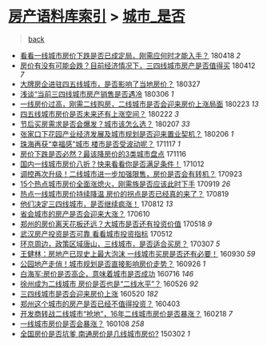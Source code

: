 [房产语料库索引](../../README.md)  > [城市_是否](城市_是否.md)
====
> [back](../README.md)

- [看看一线城市房价下跌是否已成定局，刚需应何时才能入手？](http://jkwz.applinzi.com/ittc/7093243008927663111.html#%E7%9C%8B%E7%9C%8B%E4%B8%80%E7%BA%BF%E5%9F%8E%E5%B8%82%E6%88%BF%E4%BB%B7%E4%B8%8B%E8%B7%8C%E6%98%AF%E5%90%A6%E5%B7%B2%E6%88%90%E5%AE%9A%E5%B1%80%EF%BC%8C%E5%88%9A%E9%9C%80%E5%BA%94%E4%BD%95%E6%97%B6%E6%89%8D%E8%83%BD%E5%85%A5%E6%89%8B%EF%BC%9F) 180418 *2* 
- [房价有没有可能会跌？目前经济情况下，三四线城市房产是否值得买](http://jkwz.applinzi.com/ittc/7091043214624818187.html#%E6%88%BF%E4%BB%B7%E6%9C%89%E6%B2%A1%E6%9C%89%E5%8F%AF%E8%83%BD%E4%BC%9A%E8%B7%8C%EF%BC%9F%E7%9B%AE%E5%89%8D%E7%BB%8F%E6%B5%8E%E6%83%85%E5%86%B5%E4%B8%8B%EF%BC%8C%E4%B8%89%E5%9B%9B%E7%BA%BF%E5%9F%8E%E5%B8%82%E6%88%BF%E4%BA%A7%E6%98%AF%E5%90%A6%E5%80%BC%E5%BE%97%E4%B9%B0) 180412 *7* 
- [大牌房企进驻四五线城市，是否影响了当地房价？](http://jkwz.applinzi.com/ittc/7085139450931971083.html#%E5%A4%A7%E7%89%8C%E6%88%BF%E4%BC%81%E8%BF%9B%E9%A9%BB%E5%9B%9B%E4%BA%94%E7%BA%BF%E5%9F%8E%E5%B8%82%EF%BC%8C%E6%98%AF%E5%90%A6%E5%BD%B1%E5%93%8D%E4%BA%86%E5%BD%93%E5%9C%B0%E6%88%BF%E4%BB%B7%EF%BC%9F) 180327  
- [浅谈“当前三四线城市房产销售是否遇冷](http://jkwz.applinzi.com/ittc/7077452060339733510.html#%E6%B5%85%E8%B0%88%E2%80%9C%E5%BD%93%E5%89%8D%E4%B8%89%E5%9B%9B%E7%BA%BF%E5%9F%8E%E5%B8%82%E6%88%BF%E4%BA%A7%E9%94%80%E5%94%AE%E6%98%AF%E5%90%A6%E9%81%87%E5%86%B7) 180306 *1* 
- [一线房价过高，刚需二线购房，二线城市是否会迎来房价上涨局面](http://jkwz.applinzi.com/ittc/7073225648372188167.html#%E4%B8%80%E7%BA%BF%E6%88%BF%E4%BB%B7%E8%BF%87%E9%AB%98%EF%BC%8C%E5%88%9A%E9%9C%80%E4%BA%8C%E7%BA%BF%E8%B4%AD%E6%88%BF%EF%BC%8C%E4%BA%8C%E7%BA%BF%E5%9F%8E%E5%B8%82%E6%98%AF%E5%90%A6%E4%BC%9A%E8%BF%8E%E6%9D%A5%E6%88%BF%E4%BB%B7%E4%B8%8A%E6%B6%A8%E5%B1%80%E9%9D%A2) 180223 *13* 
- [四五线城市房价是否未来还有上涨空间？](http://jkwz.applinzi.com/ittc/7072904849383752715.html#%E5%9B%9B%E4%BA%94%E7%BA%BF%E5%9F%8E%E5%B8%82%E6%88%BF%E4%BB%B7%E6%98%AF%E5%90%A6%E6%9C%AA%E6%9D%A5%E8%BF%98%E6%9C%89%E4%B8%8A%E6%B6%A8%E7%A9%BA%E9%97%B4%EF%BC%9F) 180222 *3* 
- [节后买房需求是否会爆发？城市该怎么选？](http://jkwz.applinzi.com/ittc/7067450064350217233.html#%E8%8A%82%E5%90%8E%E4%B9%B0%E6%88%BF%E9%9C%80%E6%B1%82%E6%98%AF%E5%90%A6%E4%BC%9A%E7%88%86%E5%8F%91%EF%BC%9F%E5%9F%8E%E5%B8%82%E8%AF%A5%E6%80%8E%E4%B9%88%E9%80%89%EF%BC%9F) 180207 *33* 
- [张家口下花园产业经济发展及城市规划是否迎来置业契机？](http://jkwz.applinzi.com/ittc/7066891797202994186.html#%E5%BC%A0%E5%AE%B6%E5%8F%A3%E4%B8%8B%E8%8A%B1%E5%9B%AD%E4%BA%A7%E4%B8%9A%E7%BB%8F%E6%B5%8E%E5%8F%91%E5%B1%95%E5%8F%8A%E5%9F%8E%E5%B8%82%E8%A7%84%E5%88%92%E6%98%AF%E5%90%A6%E8%BF%8E%E6%9D%A5%E7%BD%AE%E4%B8%9A%E5%A5%91%E6%9C%BA%EF%BC%9F) 180206 *1* 
- [珠海再获“幸福感”城市 楼市是否受波动呢？](http://jkwz.applinzi.com/ittc/7036976604314600464.html#%E7%8F%A0%E6%B5%B7%E5%86%8D%E8%8E%B7%E2%80%9C%E5%B9%B8%E7%A6%8F%E6%84%9F%E2%80%9D%E5%9F%8E%E5%B8%82+%E6%A5%BC%E5%B8%82%E6%98%AF%E5%90%A6%E5%8F%97%E6%B3%A2%E5%8A%A8%E5%91%A2%EF%BC%9F) 171117 *1* 
- [房价下跌是否必然？最该降房价的3类城市盘点](http://jkwz.applinzi.com/ittc/7036624864629228561.html#%E6%88%BF%E4%BB%B7%E4%B8%8B%E8%B7%8C%E6%98%AF%E5%90%A6%E5%BF%85%E7%84%B6%EF%BC%9F%E6%9C%80%E8%AF%A5%E9%99%8D%E6%88%BF%E4%BB%B7%E7%9A%843%E7%B1%BB%E5%9F%8E%E5%B8%82%E7%9B%98%E7%82%B9) 171116  
- [国内一线城市房价八折？快来看看你是否满足条件！](http://jkwz.applinzi.com/ittc/7023474229209728017.html#%E5%9B%BD%E5%86%85%E4%B8%80%E7%BA%BF%E5%9F%8E%E5%B8%82%E6%88%BF%E4%BB%B7%E5%85%AB%E6%8A%98%EF%BC%9F%E5%BF%AB%E6%9D%A5%E7%9C%8B%E7%9C%8B%E4%BD%A0%E6%98%AF%E5%90%A6%E6%BB%A1%E8%B6%B3%E6%9D%A1%E4%BB%B6%EF%BC%81) 171012  
- [调控再次升级！二线城市进一步加强限售，房价是否会有转机？](http://jkwz.applinzi.com/ittc/7016589474174338065.html#%E8%B0%83%E6%8E%A7%E5%86%8D%E6%AC%A1%E5%8D%87%E7%BA%A7%EF%BC%81%E4%BA%8C%E7%BA%BF%E5%9F%8E%E5%B8%82%E8%BF%9B%E4%B8%80%E6%AD%A5%E5%8A%A0%E5%BC%BA%E9%99%90%E5%94%AE%EF%BC%8C%E6%88%BF%E4%BB%B7%E6%98%AF%E5%90%A6%E4%BC%9A%E6%9C%89%E8%BD%AC%E6%9C%BA%EF%BC%9F) 170923  
- [15个热点城市房价全面涨熄火，刚需族是否应该此时下手](http://jkwz.applinzi.com/ittc/7015021280238240784.html#15%E4%B8%AA%E7%83%AD%E7%82%B9%E5%9F%8E%E5%B8%82%E6%88%BF%E4%BB%B7%E5%85%A8%E9%9D%A2%E6%B6%A8%E7%86%84%E7%81%AB%EF%BC%8C%E5%88%9A%E9%9C%80%E6%97%8F%E6%98%AF%E5%90%A6%E5%BA%94%E8%AF%A5%E6%AD%A4%E6%97%B6%E4%B8%8B%E6%89%8B) 170919 *26* 
- [热点一线城市房价持续降温 房价的拐点是否已经真的来了？](http://jkwz.applinzi.com/ittc/7003504026052985872.html#%E7%83%AD%E7%82%B9%E4%B8%80%E7%BA%BF%E5%9F%8E%E5%B8%82%E6%88%BF%E4%BB%B7%E6%8C%81%E7%BB%AD%E9%99%8D%E6%B8%A9+%E6%88%BF%E4%BB%B7%E7%9A%84%E6%8B%90%E7%82%B9%E6%98%AF%E5%90%A6%E5%B7%B2%E7%BB%8F%E7%9C%9F%E7%9A%84%E6%9D%A5%E4%BA%86%EF%BC%9F) 170819  
- [他们决定三四线城市，是否继续疯涨！](http://jkwz.applinzi.com/ittc/7000826072344822800.html#%E4%BB%96%E4%BB%AC%E5%86%B3%E5%AE%9A%E4%B8%89%E5%9B%9B%E7%BA%BF%E5%9F%8E%E5%B8%82%EF%BC%8C%E6%98%AF%E5%90%A6%E7%BB%A7%E7%BB%AD%E7%96%AF%E6%B6%A8%EF%BC%81) 170812 *13* 
- [省会城市的房产是否会迎来大涨？](http://jkwz.applinzi.com/ittc/6977492721060021252.html#%E7%9C%81%E4%BC%9A%E5%9F%8E%E5%B8%82%E7%9A%84%E6%88%BF%E4%BA%A7%E6%98%AF%E5%90%A6%E4%BC%9A%E8%BF%8E%E6%9D%A5%E5%A4%A7%E6%B6%A8%EF%BC%9F) 170610  
- [郑州的房价离天花板还远？大城市是否还有投资价值](http://jkwz.applinzi.com/ittc/6968950993214505989.html#%E9%83%91%E5%B7%9E%E7%9A%84%E6%88%BF%E4%BB%B7%E7%A6%BB%E5%A4%A9%E8%8A%B1%E6%9D%BF%E8%BF%98%E8%BF%9C%EF%BC%9F%E5%A4%A7%E5%9F%8E%E5%B8%82%E6%98%AF%E5%90%A6%E8%BF%98%E6%9C%89%E6%8A%95%E8%B5%84%E4%BB%B7%E5%80%BC) 170518 *9* 
- [武汉房产投资是否可靠 看看城市投资指标](http://jkwz.applinzi.com/ittc/6966828723113296901.html#%E6%AD%A6%E6%B1%89%E6%88%BF%E4%BA%A7%E6%8A%95%E8%B5%84%E6%98%AF%E5%90%A6%E5%8F%AF%E9%9D%A0+%E7%9C%8B%E7%9C%8B%E5%9F%8E%E5%B8%82%E6%8A%95%E8%B5%84%E6%8C%87%E6%A0%87) 170512  
- [环京周边，政策区域唐山，三线城市，是否适合买房？](http://jkwz.applinzi.com/ittc/6942433899509711876.html#%E7%8E%AF%E4%BA%AC%E5%91%A8%E8%BE%B9%EF%BC%8C%E6%94%BF%E7%AD%96%E5%8C%BA%E5%9F%9F%E5%94%90%E5%B1%B1%EF%BC%8C%E4%B8%89%E7%BA%BF%E5%9F%8E%E5%B8%82%EF%BC%8C%E6%98%AF%E5%90%A6%E9%80%82%E5%90%88%E4%B9%B0%E6%88%BF%EF%BC%9F) 170307 *5* 
- [王健林：房地产已现史上最大泡沫 一线城市买房是否还有必要！](http://jkwz.applinzi.com/ittc/6883592281285723140.html#%E7%8E%8B%E5%81%A5%E6%9E%97%EF%BC%9A%E6%88%BF%E5%9C%B0%E4%BA%A7%E5%B7%B2%E7%8E%B0%E5%8F%B2%E4%B8%8A%E6%9C%80%E5%A4%A7%E6%B3%A1%E6%B2%AB+%E4%B8%80%E7%BA%BF%E5%9F%8E%E5%B8%82%E4%B9%B0%E6%88%BF%E6%98%AF%E5%90%A6%E8%BF%98%E6%9C%89%E5%BF%85%E8%A6%81%EF%BC%81) 160930 *59* 
- [公园地产走俏！城市规划是否直接影响房价走势？](http://jkwz.applinzi.com/ittc/6882219575902471172.html#%E5%85%AC%E5%9B%AD%E5%9C%B0%E4%BA%A7%E8%B5%B0%E4%BF%8F%EF%BC%81%E5%9F%8E%E5%B8%82%E8%A7%84%E5%88%92%E6%98%AF%E5%90%A6%E7%9B%B4%E6%8E%A5%E5%BD%B1%E5%93%8D%E6%88%BF%E4%BB%B7%E8%B5%B0%E5%8A%BF%EF%BC%9F) 160926 *1* 
- [白海军:房价是否高企，意味着城市是否成功](http://jkwz.applinzi.com/ittc/6855382887398114308.html#%E7%99%BD%E6%B5%B7%E5%86%9B%3A%E6%88%BF%E4%BB%B7%E6%98%AF%E5%90%A6%E9%AB%98%E4%BC%81%EF%BC%8C%E6%84%8F%E5%91%B3%E7%9D%80%E5%9F%8E%E5%B8%82%E6%98%AF%E5%90%A6%E6%88%90%E5%8A%9F) 160716 *146* 
- [徐州成为二线城市 房价是否也是“二线水平”？](http://jkwz.applinzi.com/ittc/6836210963107546117.html#%E5%BE%90%E5%B7%9E%E6%88%90%E4%B8%BA%E4%BA%8C%E7%BA%BF%E5%9F%8E%E5%B8%82+%E6%88%BF%E4%BB%B7%E6%98%AF%E5%90%A6%E4%B9%9F%E6%98%AF%E2%80%9C%E4%BA%8C%E7%BA%BF%E6%B0%B4%E5%B9%B3%E2%80%9D%EF%BC%9F) 160526 *92* 
- [三四线城市是否会迎来房价上涨](http://jkwz.applinzi.com/ittc/6834433997723403269.html#%E4%B8%89%E5%9B%9B%E7%BA%BF%E5%9F%8E%E5%B8%82%E6%98%AF%E5%90%A6%E4%BC%9A%E8%BF%8E%E6%9D%A5%E6%88%BF%E4%BB%B7%E4%B8%8A%E6%B6%A8) 160520 *182* 
- [郑州这个城市的房产是否已经不值得投资？](http://jkwz.applinzi.com/ittc/6812061534897308676.html#%E9%83%91%E5%B7%9E%E8%BF%99%E4%B8%AA%E5%9F%8E%E5%B8%82%E7%9A%84%E6%88%BF%E4%BA%A7%E6%98%AF%E5%90%A6%E5%B7%B2%E7%BB%8F%E4%B8%8D%E5%80%BC%E5%BE%97%E6%8A%95%E8%B5%84%EF%BC%9F) 160403  
- [开发商转战二线城市“抢地”，16年二线城市房价是否暴涨？](http://jkwz.applinzi.com/ittc/6800218645208761349.html#%E5%BC%80%E5%8F%91%E5%95%86%E8%BD%AC%E6%88%98%E4%BA%8C%E7%BA%BF%E5%9F%8E%E5%B8%82%E2%80%9C%E6%8A%A2%E5%9C%B0%E2%80%9D%EF%BC%8C16%E5%B9%B4%E4%BA%8C%E7%BA%BF%E5%9F%8E%E5%B8%82%E6%88%BF%E4%BB%B7%E6%98%AF%E5%90%A6%E6%9A%B4%E6%B6%A8%EF%BC%9F) 160218 *7* 
- [一线城市房价是否会暴涨？](http://jkwz.applinzi.com/ittc/6784941917221684229.html#%E4%B8%80%E7%BA%BF%E5%9F%8E%E5%B8%82%E6%88%BF%E4%BB%B7%E6%98%AF%E5%90%A6%E4%BC%9A%E6%9A%B4%E6%B6%A8%EF%BC%9F) 160108 *258* 
- [全国房价是否坑爹 南通房价是几线城市房价?](http://jkwz.applinzi.com/ittc/547650611393798061.html#%E5%85%A8%E5%9B%BD%E6%88%BF%E4%BB%B7%E6%98%AF%E5%90%A6%E5%9D%91%E7%88%B9+%E5%8D%97%E9%80%9A%E6%88%BF%E4%BB%B7%E6%98%AF%E5%87%A0%E7%BA%BF%E5%9F%8E%E5%B8%82%E6%88%BF%E4%BB%B7%3F) 150302 *1* 
